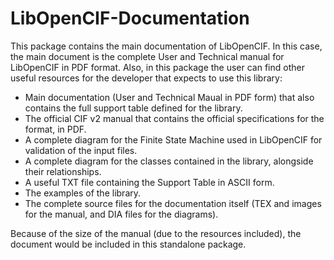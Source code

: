 LibOpenCIF-Documentation
========================

This  package  contains the main documentation of LibOpenCIF. In this case, the
main  document  is the complete User and Technical manual for LibOpenCIF in PDF
format.  Also, in this package the user can find other useful resources for the
developer that expects to use this library:

* Main documentation (User and Technical Maual in PDF form) that also contains the full support table defined for the library.
* The official CIF v2 manual that contains the official specifications for the format, in PDF.
* A complete diagram for the Finite State Machine used in LibOpenCIF for validation of the input files.
* A complete diagram for the classes contained in the library, alongside their relationships.
* A useful TXT file containing the Support Table in ASCII form.
* The examples of the library.
* The complete source files for the documentation itself (TEX and images for the manual, and DIA files for the diagrams).

Because of the size of the manual (due to the resources included), the document
would be included in this standalone package.
